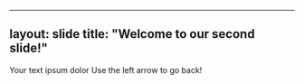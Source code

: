 
---
layout: slide
title: "Welcome to our second slide!"
---
Your text
ipsum dolor
Use the left arrow to go back!
